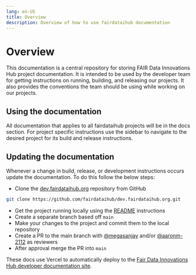 ```yaml
---
lang: en-US
title: Overview
description: Overview of how to use fairdataihub documentation
---
```


# Overview

This documentation is a central repository for storing FAIR Data Innovations Hub project documentation. It is intended to be used by the developer team for getting instructions on running, building, and releasing our projects. It also provides the conventions the team should be using while working on our projects.

## Using the documentation

All documentation that applies to all fairdataihub projects will be in the docs section.
For project specific instructions use the sidebar to navigate to the desired project for its build and release instructions.

## Updating the documentation

Whenever a change in build, release, or development instructions occurs update the documentation. To do this follow the below steps:

- Clone the [dev.fairdataihub.org](https://github.com/fairdataihub/dev.fairdataihub.org) repository from GitHub

```sh
git clone https://github.com/fairdataihub/dev.fairdataihub.org.git
```

- Get the project running locally using the [README](/docs/README.md) instructions
- Create a separate branch based off `main`
- Make your changes to the project and commit them to the local repository
- Create a PR to the main branch with [@megasanjay](https://github.com/megasanjay) and/or [@aaronm-2112](https://github.com/aaronm-2112) as reviewers
- After approval merge the PR into `main`

These docs use Vercel to automatically deploy to the [Fair Data Innovations Hub developer documentation site](https://dev.fairdataihub.org/).
